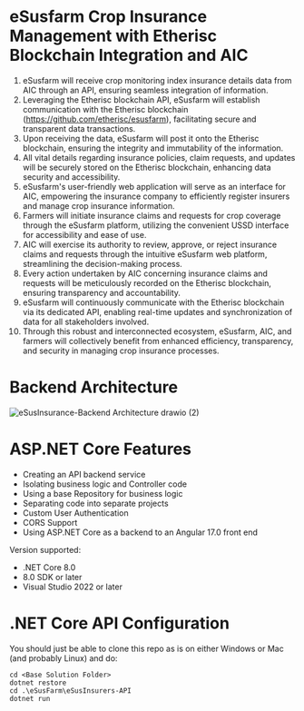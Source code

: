 # eSusfarm Crop Insurance Management with Etherisc Blockchain Integration and AIC

1. eSusfarm will receive crop monitoring index insurance details data from AIC through an API, ensuring seamless integration of information.
2. Leveraging the Etherisc blockchain API, eSusfarm will establish communication with the Etherisc blockchain (https://github.com/etherisc/esusfarm), facilitating secure and transparent data transactions.
3. Upon receiving the data, eSusfarm will post it onto the Etherisc blockchain, ensuring the integrity and immutability of the information.
4. All vital details regarding insurance policies, claim requests, and updates will be securely stored on the Etherisc blockchain, enhancing data security and accessibility.
5. eSusfarm's user-friendly web application will serve as an interface for AIC, empowering the insurance company to efficiently register insurers and manage crop insurance information.
6. Farmers will initiate insurance claims and requests for crop coverage through the eSusfarm platform, utilizing the convenient USSD interface for accessibility and ease of use.
7. AIC will exercise its authority to review, approve, or reject insurance claims and requests through the intuitive eSusfarm web platform, streamlining the decision-making process.
8. Every action undertaken by AIC concerning insurance claims and requests will be meticulously recorded on the Etherisc blockchain, ensuring transparency and accountability.
9. eSusfarm will continuously communicate with the Etherisc blockchain via its dedicated API, enabling real-time updates and synchronization of data for all stakeholders involved.
10. Through this robust and interconnected ecosystem, eSusfarm, AIC, and farmers will collectively benefit from enhanced efficiency, transparency, and security in managing crop insurance processes.

# Backend Architecture
![eSusInsurance-Backend Architecture drawio (2)](https://github.com/eSusFarm/eSusInsurers-API/assets/88090641/f8ca4c07-3d6a-485f-a94e-40211a70fec4)

# ASP.NET Core Features
* Creating an API backend service
* Isolating business logic and Controller code
* Using a base Repository for business logic
* Separating code into separate projects
* Custom User Authentication
* CORS Support
* Using ASP.NET Core as a backend to an Angular 17.0 front end

Version supported:

* .NET Core 8.0
* 8.0 SDK or later
* Visual Studio 2022 or later

# .NET Core API Configuration
You should just be able to clone this repo as is on either Windows or Mac (and probably Linux) and do:
```
cd <Base Solution Folder>
dotnet restore
cd .\eSusFarm\eSusInsurers-API
dotnet run
```


